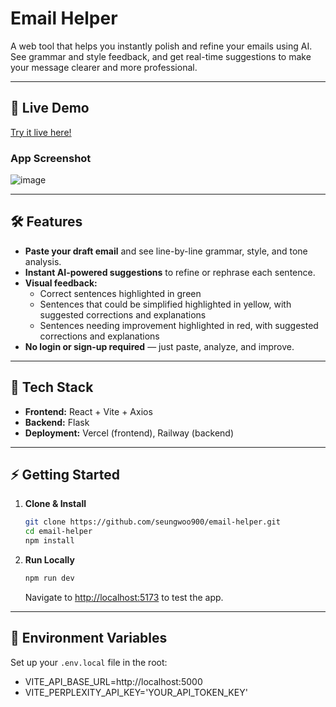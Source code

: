 # Email Helper

A web tool that helps you instantly polish and refine your emails using AI.  
See grammar and style feedback, and get real-time suggestions to make your message clearer and more professional.

---

## 🚀 Live Demo

[Try it live here!](https://email-helper-blue.vercel.app/)

### App Screenshot

![image](https://github.com/user-attachments/assets/d1e795e8-b7f4-46e5-8a24-b08ea5962b64)


---

## 🛠️ Features

- **Paste your draft email** and see line-by-line grammar, style, and tone analysis.
- **Instant AI-powered suggestions** to refine or rephrase each sentence.
- **Visual feedback:**
  - Correct sentences highlighted in green
  - Sentences that could be simplified highlighted in yellow, with suggested corrections and explanations
  - Sentences needing improvement highlighted in red, with suggested corrections and explanations
- **No login or sign-up required** — just paste, analyze, and improve.

---

## 🔧 Tech Stack

- **Frontend:** React + Vite + Axios  
- **Backend:** Flask
- **Deployment:** Vercel (frontend), Railway (backend)

---

## ⚡ Getting Started

1. **Clone & Install**
    ```bash
    git clone https://github.com/seungwoo900/email-helper.git
    cd email-helper
    npm install
    ```

2. **Run Locally**
    ```bash
    npm run dev
    ```
    Navigate to [http://localhost:5173](http://localhost:5173) to test the app.

---

## 🔌 Environment Variables

Set up your `.env.local` file in the root:

- VITE_API_BASE_URL=http://localhost:5000
- VITE_PERPLEXITY_API_KEY='YOUR_API_TOKEN_KEY'
